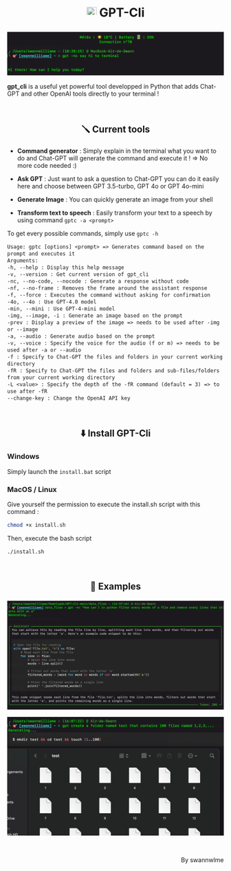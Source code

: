 # <p align="center"> <img src="https://static.vecteezy.com/system/resources/previews/022/841/114/original/chatgpt-logo-transparent-background-free-png.png" width=23 height=23 /> GPT-Cli</p>

![Demo image](readme_assets/image.png)

**gpt_cli** is a useful yet powerful tool developped in Python that adds Chat-GPT and other OpenAI tools directly to your terminal !

</br>
 
## <p align="center">🪛 Current tools</p>
* **Command generator** : Simply explain in the terminal what you want to do and Chat-GPT will generate the command and execute it ! => No more code needed :)

* **Ask GPT** : Just want to ask a question to Chat-GPT you can do it easily here and choose between GPT 3.5-turbo, GPT 4o or GPT 4o-mini

* **Generate Image** : You can quickly generate an image from your shell 

* **Transform text to speech** : Easily transform your text to a speech by using command ```gptc -a <prompt>```

To get every possible commands, simply use ```gptc -h```

```
Usage: gptc [options] <prompt> => Generates command based on the prompt and executes it
Arguments:
-h, --help : Display this help message
-v, --version : Get current version of gpt_cli
-nc, --no-code, --nocode : Generate a response without code
-nf, --no-frame : Removes the frame around the assistant response
-f, --force : Executes the command without asking for confirmation
-4o, --4o : Use GPT-4.0 model
-min, --mini : Use GPT-4-mini model
-img, --image, -i : Generate an image based on the prompt
-prev : Display a preview of the image => needs to be used after -img or --image
-a, --audio : Generate audio based on the prompt
-v, --voice : Specify the voice for the audio (f or m) => needs to be used after -a or --audio
-f : Specify to Chat-GPT the files and folders in your current working directory
-fR : Specify to Chat-GPT the files and folders and sub-files/folders from your current working directory
-L <value> : Specify the depth of the -fR command (default = 3) => to use after -fR
--change-key : Change the OpenAI API key
```


</br>

## <p align="center">⬇️ Install GPT-Cli</p>

### Windows
Simply launch the `install.bat` script

### MacOS / Linux
Give yourself the permission to execute the install.sh script with this command :
```bash
chmod +x install.sh
```
Then, execute the bash script
```bash
./install.sh
```


</br>

## <p align="center">🧠 Examples</p>

![Example Image](readme_assets/image_exemple2.png)
 
![Example Image 2](readme_assets/image3.png)

</br>

<p align="right">By swannwlme</p>
